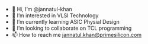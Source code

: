- 👋 Hi, I’m @jannatul-khan
- 👀 I’m interested in VLSI Technology 
- 🌱 I’m currently learning ASIC Physial Design
- 💞️ I’m looking to collaborate on TCL programming
- 📫 How to reach me jannatul.khan@primesilicon.com

<!---
jannatul-khan/jannatul-khan is a ✨ special ✨ repository because its `README.md` (this file) appears on your GitHub profile.
You can click the Preview link to take a look at your changes.
--->
